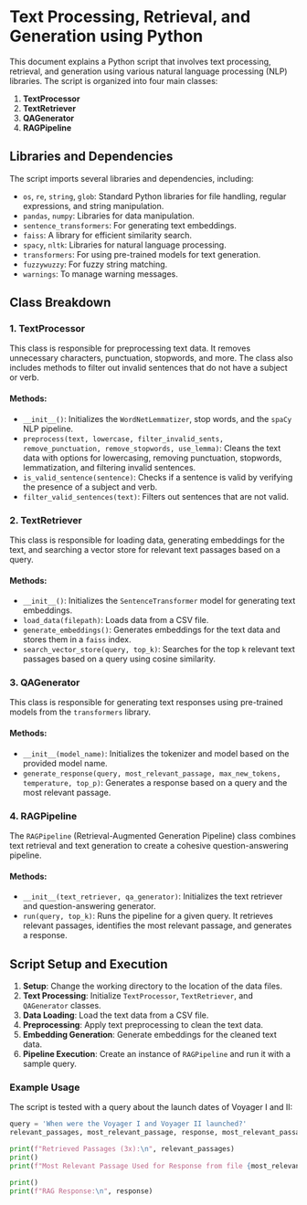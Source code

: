 # Text Processing, Retrieval, and Generation using Python

This document explains a Python script that involves text processing, retrieval, and generation using various natural language processing (NLP) libraries. The script is organized into four main classes:

1. **TextProcessor**
2. **TextRetriever**
3. **QAGenerator**
4. **RAGPipeline**

## Libraries and Dependencies

The script imports several libraries and dependencies, including:
- `os`, `re`, `string`, `glob`: Standard Python libraries for file handling, regular expressions, and string manipulation.
- `pandas`, `numpy`: Libraries for data manipulation.
- `sentence_transformers`: For generating text embeddings.
- `faiss`: A library for efficient similarity search.
- `spacy`, `nltk`: Libraries for natural language processing.
- `transformers`: For using pre-trained models for text generation.
- `fuzzywuzzy`: For fuzzy string matching.
- `warnings`: To manage warning messages.

## Class Breakdown

### 1. TextProcessor

This class is responsible for preprocessing text data. It removes unnecessary characters, punctuation, stopwords, and more. The class also includes methods to filter out invalid sentences that do not have a subject or verb.

#### Methods:
- `__init__()`: Initializes the `WordNetLemmatizer`, stop words, and the `spaCy` NLP pipeline.
- `preprocess(text, lowercase, filter_invalid_sents, remove_punctuation, remove_stopwords, use_lemma)`: Cleans the text data with options for lowercasing, removing punctuation, stopwords, lemmatization, and filtering invalid sentences.
- `is_valid_sentence(sentence)`: Checks if a sentence is valid by verifying the presence of a subject and verb.
- `filter_valid_sentences(text)`: Filters out sentences that are not valid.

### 2. TextRetriever

This class is responsible for loading data, generating embeddings for the text, and searching a vector store for relevant text passages based on a query.

#### Methods:
- `__init__()`: Initializes the `SentenceTransformer` model for generating text embeddings.
- `load_data(filepath)`: Loads data from a CSV file.
- `generate_embeddings()`: Generates embeddings for the text data and stores them in a `faiss` index.
- `search_vector_store(query, top_k)`: Searches for the top `k` relevant text passages based on a query using cosine similarity.

### 3. QAGenerator

This class is responsible for generating text responses using pre-trained models from the `transformers` library.

#### Methods:
- `__init__(model_name)`: Initializes the tokenizer and model based on the provided model name.
- `generate_response(query, most_relevant_passage, max_new_tokens, temperature, top_p)`: Generates a response based on a query and the most relevant passage.

### 4. RAGPipeline

The `RAGPipeline` (Retrieval-Augmented Generation Pipeline) class combines text retrieval and text generation to create a cohesive question-answering pipeline.

#### Methods:
- `__init__(text_retriever, qa_generator)`: Initializes the text retriever and question-answering generator.
- `run(query, top_k)`: Runs the pipeline for a given query. It retrieves relevant passages, identifies the most relevant passage, and generates a response.

## Script Setup and Execution

1. **Setup**: Change the working directory to the location of the data files.
2. **Text Processing**: Initialize `TextProcessor`, `TextRetriever`, and `QAGenerator` classes.
3. **Data Loading**: Load the text data from a CSV file.
4. **Preprocessing**: Apply text preprocessing to clean the text data.
5. **Embedding Generation**: Generate embeddings for the cleaned text data.
6. **Pipeline Execution**: Create an instance of `RAGPipeline` and run it with a sample query.

### Example Usage

The script is tested with a query about the launch dates of Voyager I and II:

```python
query = 'When were the Voyager I and Voyager II launched?'
relevant_passages, most_relevant_passage, response, most_relevant_passage_filename = rag_pipeline.run(query, top_k=3)

print(f"Retrieved Passages (3x):\n", relevant_passages)
print()
print(f"Most Relevant Passage Used for Response from file {most_relevant_passage_filename}:\n", most_relevant_passage)

print()
print(f"RAG Response:\n", response)
